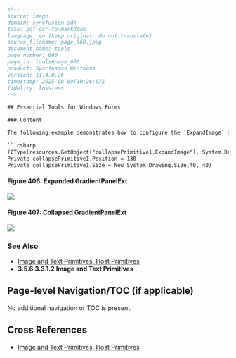 ```html
<!-- 
source: image
domain: syncfusion-sdk
task: pdf-ocr-to-markdown
language: en (keep original; do not translate)
source_filename: page_660.jpeg
document_name: tools
page_number: 660
page_id: tools#page_660
product: Syncfusion Winforms
version: 11.4.0.26
timestamp: 2025-08-09T10:26:57Z
fidelity: lossless
-->

## Essential Tools for Windows Forms

### Content

The following example demonstrates how to configure the `ExpandImage` and size properties of a primitive control:

```csharp
(CType(resources.GetObject("collapsePrimitive1.ExpandImage"), System.Drawing.Image))
Private collapsePrimitive1.Position = 130
Private collapsePrimitive1.Size = New System.Drawing.Size(40, 40)
```

#### Figure 406: Expanded GradientPanelExt
![](https://via.placeholder.com/640x336?text=Figure+406)

#### Figure 407: Collapsed GradientPanelExt
![](https://via.placeholder.com/640x336?text=Figure+407)

### See Also
- [Image and Text Primitives, Host Primitives](#)
- **3.5.6.3.3.1.2 Image and Text Primitives**

## Page-level Navigation/TOC (if applicable)

No additional navigation or TOC is present.

## Cross References

- [Image and Text Primitives, Host Primitives](#)

<!-- tags: [syncfusion, winforms, gradientpanel, imageprimitives, textprimitives] keywords: [expandimage, sizeproperty, controlposition, gradientpanel, imageprimitives, textprimitives, essentialtools, windowsforms] -->
```